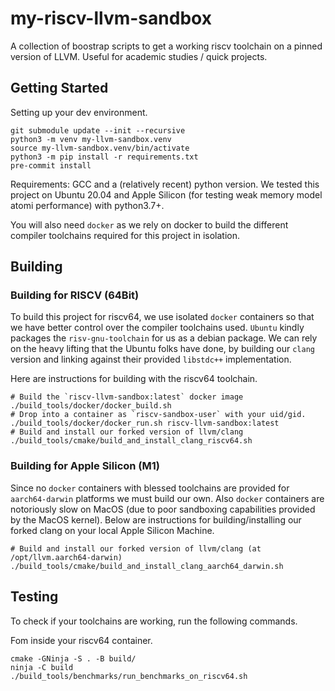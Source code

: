 # my-riscv-llvm-sandbox

A collection of boostrap scripts to get a working riscv toolchain on a pinned version 
of LLVM. Useful for academic studies / quick projects.

## Getting Started

Setting up your dev environment.

```shell
git submodule update --init --recursive
python3 -m venv my-llvm-sandbox.venv
source my-llvm-sandbox.venv/bin/activate
python3 -m pip install -r requirements.txt
pre-commit install
```

Requirements: GCC and a (relatively recent) python version. We tested this
project on Ubuntu 20.04 and Apple Silicon (for testing weak memory model atomi
performance) with python3.7+.

You will also need `docker` as we rely on docker to build the different compiler
toolchains required for this project in isolation.

## Building

### Building for RISCV (64Bit)

To build this project for riscv64, we use isolated `docker` containers so that
we have better control over the compiler toolchains used. `Ubuntu` kindly packages
the `risv-gnu-toolchain` for us as a debian package. We can rely on the heavy lifting
that the Ubuntu folks have done, by building our `clang` version and linking against
their provided `libstdc++` implementation.

Here are instructions for building with the riscv64 toolchain.

```shell
# Build the `riscv-llvm-sandbox:latest` docker image
./build_tools/docker/docker_build.sh
# Drop into a container as `riscv-sandbox-user` with your uid/gid.
./build_tools/docker/docker_run.sh riscv-llvm-sandbox:latest
# Build and install our forked version of llvm/clang
./build_tools/cmake/build_and_install_clang_riscv64.sh
```

### Building for Apple Silicon (M1)

Since no `docker` containers with blessed toolchains are provided for
`aarch64-darwin` platforms we must build our own. Also `docker` containers are
notoriously slow on MacOS (due to poor sandboxing capabilities provided by the
MacOS kernel). Below are instructions for building/installing our forked clang
on your local Apple Silicon Machine.

```shell
# Build and install our forked version of llvm/clang (at /opt/llvm.aarch64-darwin)
./build_tools/cmake/build_and_install_clang_aarch64_darwin.sh
```

## Testing

To check if your toolchains are working, run the following commands.

Fom inside your riscv64 container.

```shell
cmake -GNinja -S . -B build/
ninja -C build
./build_tools/benchmarks/run_benchmarks_on_riscv64.sh
```
